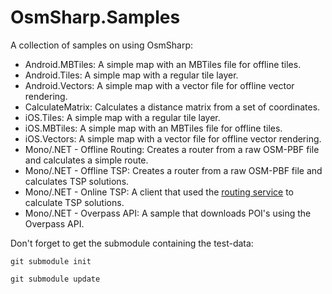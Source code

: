 OsmSharp.Samples
================

A collection of samples on using OsmSharp:

- Android.MBTiles: A simple map with an MBTiles file for offline tiles.
- Android.Tiles: A simple map with a regular tile layer.
- Android.Vectors: A simple map with a vector file for offline vector rendering.
- CalculateMatrix: Calculates a distance matrix from a set of coordinates.
- iOS.Tiles: A simple map with a regular tile layer.
- iOS.MBTiles: A simple map with an MBTiles file for offline tiles.
- iOS.Vectors: A simple map with a vector file for offline vector rendering.
- Mono/.NET - Offline Routing: Creates a router from a raw OSM-PBF file and calculates a simple route.
- Mono/.NET - Offline TSP: Creates a router from a raw OSM-PBF file and calculates TSP solutions.
- Mono/.NET - Online TSP: A client that used the [routing service](https://github.com/OsmSharp/OsmSharp.Service.Routing) to calculate TSP solutions.
- Mono/.NET - Overpass API: A sample that downloads POI's using the Overpass API.

Don't forget to get the submodule containing the test-data:

`git submodule init`

`git submodule update`
